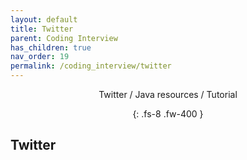 ```yaml
---
layout: default
title: Twitter
parent: Coding Interview
has_children: true
nav_order: 19
permalink: /coding_interview/twitter
---
```

<div align="center" markdown="1">
Twitter / Java resources / Tutorial

{: .fs-8 .fw-400 }
</div>

## Twitter